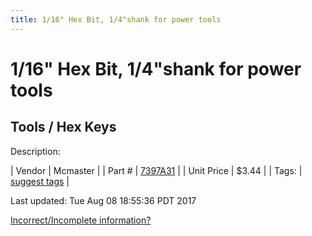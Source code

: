 ```yaml
---
title: 1/16" Hex Bit, 1/4"shank for power tools
---
```


# 1/16" Hex Bit, 1/4"shank for power tools
## Tools / Hex Keys
Description: 	 

| Vendor | Mcmaster | 
| Part # | [7397A31](https://www.mcmaster.com/#7397A31) | 
| Unit Price | $3.44 | 
| Tags: | [suggest tags](https://docs.google.com/forms/d/e/1FAIpQLSeWyY8v3RgOty-MyWmh9U0iivNYN_molChYyS-0U-o-kOAv_g/viewform) | 

Last updated: Tue Aug 08 18:55:36 PDT 2017

 [Incorrect/Incomplete information?](https://docs.google.com/forms/d/e/1FAIpQLSeWyY8v3RgOty-MyWmh9U0iivNYN_molChYyS-0U-o-kOAv_g/viewform)